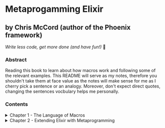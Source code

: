 # Metaprogamming Elixir

## by Chris McCord (author of the Phoenix framework)

_Write less code, get more done (and have fun!)_ :purple_heart:

### Abstract

Reading this book to learn about how macros work and following some of the relevant
examples. This README will serve as my notes, therefore you shouldn't take them at face
value as the notes will make sense for me as I cherry pick a sentence or an analogy.
Moreover, don't expect direct quotes, changing the sentences vocbulary helps me personally.

### Contents

<details>
<summary>Chapter 1 - The Language of Macros</summary>

-   [What are Macros?](chapters/chapter1.md#what-are-macros)
-   [The Abstract Syntax Tree](chapters/chapter1.md#the-abstract-syntax-tree)
-   [Trying It All Together](chapters/chapter1.md#trying-it-all-together)
-   [Macro Rules](chapters/chapter1.md#macro-rules)
-   [The Abstract Syntax Tree - Demystified](chapters/chapter1.md#the-abstract-syntax-tree-demystified)
-   [High-Level Syntax vs. Low-level AST](chapters/chapter1.md#high-level-syntax-vs-low-level-ast)
-   [AST Literals](chapters/chapter1.md#ast-literals)
-   [Macros: The Building Blocks of Elixir](chapters/chapter1.md#macros-the-building-blocks-of-elixir)
-   [Macro Expansion](chapters/chapter1.md#macro-expansion)
-   [Code Injection and the Caller's Context](chapters/chapter1.md#code-injection-and-the-callers-context)

</details>

<details>
<summary>Chapter 2 - Extending Elixir with Metaprogramming</summary>

-   [Re-Creating the if Macro](chapters/chapter2.md#re-creating-the-if-macro)
-   [Adding a while Loop to Elixir](chapters/chapter2.md#adding-a-while-loop-to-elixir)
-   [Smarter Testing with Macros](chapters/chapter2.md#smarter-testing-with-macros)
-   [Extending Modules](chapters/chapter2.md#extending-modules)
-   [Using Module Attributes for Code Generation](chapters/chapter2.md#using-module-attributes-for-code-generation)

</details>
